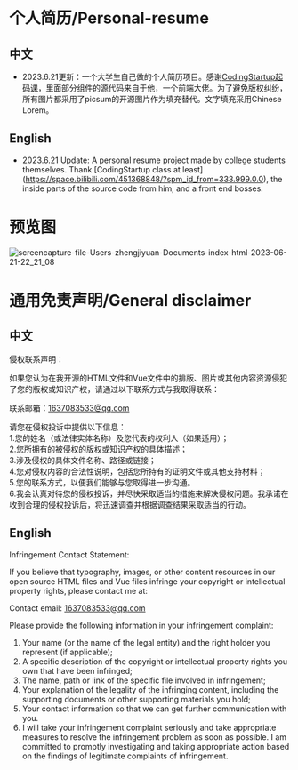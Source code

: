 # 个人简历/Personal-resume
## 中文
* 2023.6.21更新：一个大学生自己做的个人简历项目。感谢[CodingStartup起码课](https://space.bilibili.com/451368848/?spm_id_from=333.999.0.0)，里面部分组件的源代码来自于他，一个前端大佬。为了避免版权纠纷，所有图片都采用了picsum的开源图片作为填充替代。文字填充采用Chinese Lorem。
## English
* 2023.6.21 Update: A personal resume project made by college students themselves. Thank [CodingStartup class at least] (https://space.bilibili.com/451368848/?spm_id_from=333.999.0.0), the inside parts of the source code from him, and a front end bosses.
# 预览图
![screencapture-file-Users-zhengjiyuan-Documents-index-html-2023-06-21-22_21_08](https://github.com/baicai99/Personal-resume/assets/101706274/83b5057c-6cc6-4451-bc03-216c6e1b3a4e)
# 通用免责声明/General disclaimer
## 中文
侵权联系声明：

如果您认为在我开源的HTML文件和Vue文件中的排版、图片或其他内容资源侵犯了您的版权或知识产权，请通过以下联系方式与我取得联系：

联系邮箱：1637083533@qq.com

请您在侵权投诉中提供以下信息：  
1.您的姓名（或法律实体名称）及您代表的权利人（如果适用）；  
2.您所拥有的被侵权的版权或知识产权的具体描述；  
3.涉及侵权的具体文件名称、路径或链接；  
4.您对侵权内容的合法性说明，包括您所持有的证明文件或其他支持材料；  
5.您的联系方式，以便我们能够与您取得进一步沟通。  
6.我会认真对待您的侵权投诉，并尽快采取适当的措施来解决侵权问题。我承诺在收到合理的侵权投诉后，将迅速调查并根据调查结果采取适当的行动。  
## English
Infringement Contact Statement:

If you believe that typography, images, or other content resources in our open source HTML files and Vue files infringe your copyright or intellectual property rights, please contact me at:

Contact email: 1637083533@qq.com

Please provide the following information in your infringement complaint:  
1. Your name (or the name of the legal entity) and the right holder you represent (if applicable);  
2. A specific description of the copyright or intellectual property rights you own that have been infringed;  
3. The name, path or link of the specific file involved in infringement;  
4. Your explanation of the legality of the infringing content, including the supporting documents or other supporting materials you hold;  
5. Your contact information so that we can get further communication with you.  
6. I will take your infringement complaint seriously and take appropriate measures to resolve the infringement problem as soon as possible. I am committed to promptly investigating and taking appropriate action based on the findings of legitimate complaints of infringement.  
